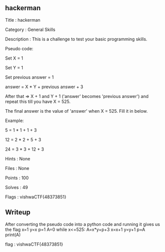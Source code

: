 ## hackerman

Title : hackerman

Category : General Skills

Description : This is a challenge to test your basic programming skills.

Pseudo code:

Set X = 1

Set Y = 1

Set previous answer = 1

answer = X * Y + previous answer + 3

After that => X + 1 and Y + 1 ('answer' becomes 'previous answer') and repeat this till you have X = 525.

The final answer is the value of 'answer' when X = 525. Fill it in below.

Example:

5 = 1 * 1 + 1 + 3

12 = 2 * 2 + 5 + 3

24 = 3 * 3 + 12 + 3

Hints : None

Files : None

Points : 100

Solves : 49

Flags : vishwaCTF{48373851}

## Writeup

After converting the pseudo code into a python code and running it gives us the flag
x=1
y=x 
p=1 
A=0 
while x<=525:
    A=x*y+p+3
    x=x+1
    y=y+1
    p=A 
    print(A)
    
flag : vishwaCTF{48373851}